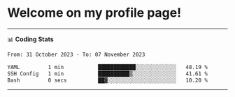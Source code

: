 # Welcome on my profile page!
<!-- print(("dralla"[::-1]+"s").capitalize()) -->

<!-- ---
👨🏻‍💻 **Busy With**
* Learning new Skills.
* Building small Projects.
* Being helpful. -->

---
📊 **Coding Stats**
<!--START_SECTION:waka-->

```txt
From: 31 October 2023 - To: 07 November 2023

YAML         1 min           ████████████░░░░░░░░░░░░░   48.19 %
SSH Config   1 min           ██████████▒░░░░░░░░░░░░░░   41.61 %
Bash         0 secs          ██▓░░░░░░░░░░░░░░░░░░░░░░   10.20 %
```

<!--END_SECTION:waka-->
---
